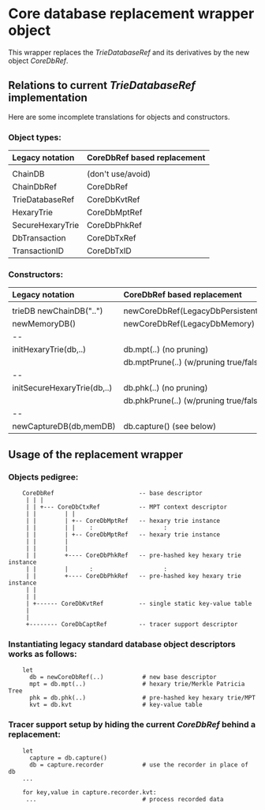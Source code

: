 Core database replacement wrapper object
========================================
This wrapper replaces the *TrieDatabaseRef* and its derivatives by the new
object *CoreDbRef*.

Relations to current *TrieDatabaseRef* implementation
-----------------------------------------------------
Here are some incomplete translations for objects and constructors.

### Object types:

| **Legacy notation**         | **CoreDbRef based replacement**       |
|:----------------------------|:--------------------------------------|
|                             |                                       |
| ChainDB                     | (don't use/avoid)                     |
| ChainDbRef                  | CoreDbRef                             |
| TrieDatabaseRef             | CoreDbKvtRef                          |
| HexaryTrie                  | CoreDbMptRef                          |
| SecureHexaryTrie            | CoreDbPhkRef                          |
| DbTransaction               | CoreDbTxRef                           |
| TransactionID               | CoreDbTxID                            |


### Constructors:

| **Legacy notation**         | **CoreDbRef based replacement**       |
|:----------------------------|:--------------------------------------|
|                             |                                       |
| trieDB newChainDB("..")     | newCoreDbRef(LegacyDbPersistent,"..") |
| newMemoryDB()               | newCoreDbRef(LegacyDbMemory)          |
| --                          |                                       |
| initHexaryTrie(db,..)       | db.mpt(..)      (no pruning)          |
|                             | db.mptPrune(..) (w/pruning true/false)|
| --                          |                                       |
| initSecureHexaryTrie(db,..) | db.phk(..)      (no pruning)          |
|                             | db.phkPrune(..) (w/pruning true/false)|
| --                          |                                       |
| newCaptureDB(db,memDB)      | db.capture()    (see below)           |


Usage of the replacement wrapper
--------------------------------

### Objects pedigree:

        CoreDbRef                        -- base descriptor
         | | |
         | | +--- CoreDbCtxRef           -- MPT context descriptor
         | |        | |
         | |        | +-- CoreDbMptRef   -- hexary trie instance
         | |        | |    :                    :
         | |        | +-- CoreDbMptRef   -- hexary trie instance
         | |        |
         | |        |
         | |        +---- CoreDbPhkRef   -- pre-hashed key hexary trie instance
         | |        |      :                    :
         | |        +---- CoreDbPhkRef   -- pre-hashed key hexary trie instance
         | |
         | |
         | +------ CoreDbKvtRef          -- single static key-value table
         |
         |
         +-------- CoreDbCaptRef         -- tracer support descriptor

### Instantiating legacy standard database object descriptors works as follows:

        let
          db = newCoreDbRef(..)           # new base descriptor
          mpt = db.mpt(..)                # hexary trie/Merkle Patricia Tree
          phk = db.phk(..)                # pre-hashed key hexary trie/MPT
          kvt = db.kvt                    # key-value table

### Tracer support setup by hiding the current *CoreDbRef* behind a replacement:

        let
          capture = db.capture()
          db = capture.recorder           # use the recorder in place of db
        ...

        for key,value in capture.recorder.kvt:
         ...                              # process recorded data
